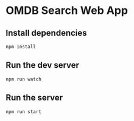 # OMDB Search Web App

## Install dependencies
~~~~
npm install
~~~~

## Run the dev server
~~~~
npm run watch
~~~~

## Run the server
~~~~
npm run start
~~~~